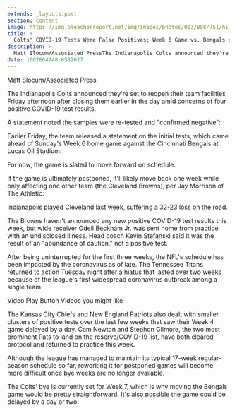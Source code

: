 ```yaml
--- 
extends: _layouts.post 
section: content 
image: https://img.bleacherreport.net/img/images/photos/003/888/751/hi-res-008bb083d6466b3c6f6b23e7c394b312_crop_exact.jpg?w=1200&h=1200&q=75 
title: > 
  Colts' COVID-19 Tests Were False Positives; Week 6 Game vs. Bengals on Track 
description: > 
  Matt Slocum/Associated PressThe Indianapolis Colts announced they're set to reopen their team facilities Friday afternoon after closing them earlier in the day amid concerns of four positive COVID-19 test results.The Browns haven't announced any new positive COVID-19 test results this week, but wide receiver Odell Beckham Jr. was sent home from practice with an undisclosed illness.Head coach Kevin Stefanski said it was the result of an "abundance of caution," not a positive test.The Colts' bye is currently set for Week 7, which is why moving the Bengals game would be pretty straightforward.It's also possible the game could be delayed by a day or two. 
date: 1602864748.6582627 
--- 
```

Matt Slocum/Associated Press

The Indianapolis Colts announced they're set to reopen their team facilities Friday afternoon after closing them earlier in the day amid concerns of four positive COVID-19 test results.

A statement noted the samples were re-tested and "confirmed negative":

Earlier Friday, the team released a statement on the initial tests, which came ahead of Sunday's Week 6 home game against the Cincinnati Bengals at Lucas Oil Stadium:

For now, the game is slated to move forward on schedule.

If the game is ultimately postponed, it'll likely move back one week while only affecting one other team (the Cleveland Browns), per Jay Morrison of The Athletic:

Indianapolis played Cleveland last week, suffering a 32-23 loss on the road.

The Browns haven't announced any new positive COVID-19 test results this week, but wide receiver Odell Beckham Jr. was sent home from practice with an undisclosed illness. Head coach Kevin Stefanski said it was the result of an "abundance of caution," not a positive test.

After being uninterrupted for the first three weeks, the NFL's schedule has been impacted by the coronavirus as of late. The Tennessee Titans returned to action Tuesday night after a hiatus that lasted over two weeks because of the league's first widespread coronavirus outbreak among a single team.

Video Play Button Videos you might like

The Kansas City Chiefs and New England Patriots also dealt with smaller clusters of positive tests over the last few weeks that saw their Week 4 game delayed by a day. Cam Newton and Stephon Gilmore, the two most prominent Pats to land on the reserve/COVID-19 list, have both cleared protocol and returned to practice this week.

Although the league has managed to maintain its typical 17-week regular-season schedule so far, reworking it for postponed games will become more difficult once bye weeks are no longer available.

The Colts' bye is currently set for Week 7, which is why moving the Bengals game would be pretty straightforward. It's also possible the game could be delayed by a day or two.